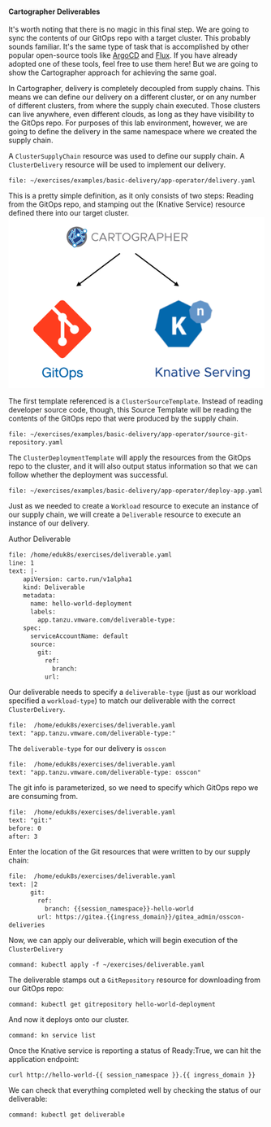 #### Cartographer Deliverables

It's worth noting that there is no magic in this final step. We are going to sync the contents of our GitOps repo with a target cluster. This probably sounds familiar. It's the same type of task that is accomplished by other popular open-source tools like [ArgoCD](https://argoproj.github.io/cd/) and [Flux](https://fluxcd.io/). If you have already adopted one of these tools, feel free to use them here! But we are going to show the Cartographer approach for achieving the same goal.

In Cartographer, delivery is completely decoupled from supply chains. This means we can define our delivery on a different cluster, or on any number of different clusters, from where the supply chain executed. Those clusters can live anywhere, even different clouds, as long as they have visibility to the GitOps repo. For purposes of this lab environment, however, we are going to define the delivery in the same namespace where we created the supply chain.

A `ClusterSupplyChain` resource was used to define our supply chain. A `ClusterDelivery` resource will be used to implement our delivery.

```editor:open-file
file: ~/exercises/examples/basic-delivery/app-operator/delivery.yaml
```

This is a pretty simple definition, as it only consists of two steps: Reading from the GitOps repo, and stamping out the (Knative Service) resource defined there into our target cluster.
![Delivery](images/delivery.png)

The first template referenced is a `ClusterSourceTemplate`. Instead of reading developer source code, though, this Source Template will be reading the contents of the GitOps repo that were produced by the supply chain.

```editor:open-file
file: ~/exercises/examples/basic-delivery/app-operator/source-git-repository.yaml
```

The `ClusterDeploymentTemplate` will apply the resources from the GitOps repo to the cluster, and it will also output status information so that we can follow whether the deployment was successful.

```editor:open-file
file: ~/exercises/examples/basic-delivery/app-operator/deploy-app.yaml
```

Just as we needed to create a `Workload` resource to execute an instance of our supply chain, we will create a `Deliverable` resource to execute an instance of our delivery. 

Author Deliverable
```editor:insert-lines-before-line
file: /home/eduk8s/exercises/deliverable.yaml
line: 1
text: |-
    apiVersion: carto.run/v1alpha1
    kind: Deliverable
    metadata:
      name: hello-world-deployment
      labels:
        app.tanzu.vmware.com/deliverable-type:
    spec:
      serviceAccountName: default
      source:
        git:
          ref:
            branch:
          url:
```

Our deliverable needs to specify a `deliverable-type` (just as our workload specified a `workload-type`) to match our deliverable with the correct `ClusterDelivery`.

```editor:select-matching-text
file:  /home/eduk8s/exercises/deliverable.yaml
text: "app.tanzu.vmware.com/deliverable-type:"
```

The `deliverable-type` for our delivery is `osscon`

```editor:replace-text-selection
file:  /home/eduk8s/exercises/deliverable.yaml
text: "app.tanzu.vmware.com/deliverable-type: osscon"
```

The git info is parameterized, so we need to specify which GitOps repo we are consuming from.

```editor:select-matching-text
file:  /home/eduk8s/exercises/deliverable.yaml
text: "git:"
before: 0
after: 3
```

Enter the location of the Git resources that were written to by our supply chain:

```editor:replace-text-selection
file:  /home/eduk8s/exercises/deliverable.yaml
text: |2
      git:
        ref:
          branch: {{session_namespace}}-hello-world
        url: https://gitea.{{ingress_domain}}/gitea_admin/osscon-deliveries
```

Now, we can apply our deliverable, which will begin execution of the `ClusterDelivery`

```terminal:execute
command: kubectl apply -f ~/exercises/deliverable.yaml
```

The deliverable stamps out a `GitRepository` resource for downloading from our GitOps repo:

```terminal:execute
command: kubectl get gitrepository hello-world-deployment
```

And now it deploys onto our cluster.

```terminal:execute
command: kn service list
```

Once the Knative service is reporting a status of Ready:True, we can hit the application endpoint:

```execute-1
curl http://hello-world-{{ session_namespace }}.{{ ingress_domain }}
```

We can check that everything completed well by checking the status of our deliverable:

```terminal:execute
command: kubectl get deliverable
```
